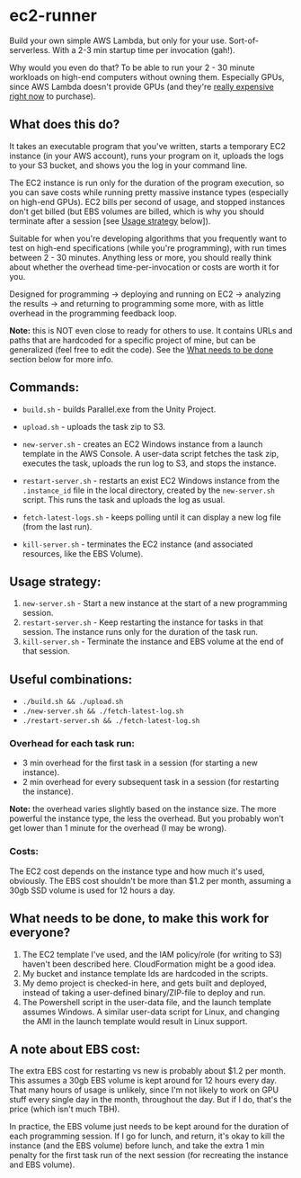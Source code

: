# ec2-runner

Build your own simple AWS Lambda, but only for your use. Sort-of-serverless. With a 2-3 min startup time per invocation (gah!).

Why would you even do that? To be able to run your 2 - 30 minute workloads on high-end computers without owning them. Especially GPUs, since AWS Lambda doesn't provide GPUs (and they're [really expensive right now](https://en.wikipedia.org/wiki/2020–2021_global_chip_shortage) to purchase).

## What does this do?
It takes an executable program that you've written, starts a temporary EC2 instance (in your AWS account), runs your program on it, uploads the logs to your S3 bucket, and shows you the log in your command line.

The EC2 instance is run only for the duration of the program execution, so you can save costs while running pretty massive instance types (especially on high-end GPUs). EC2 bills per second of usage, and stopped instances don't get billed (but EBS volumes are billed, which is why you should terminate after a session [see [Usage strategy](#usage-strategy) below]).

Suitable for when you're developing algorithms that you frequently want to test on high-end specifications (while you're programming), with run times between 2 - 30 minutes. Anything less or more, you should really think about whether the overhead time-per-invocation or costs are worth it for you.

Designed for programming -> deploying and running on EC2 -> analyzing the results -> and returning to programming some more, with as little overhead in the programming feedback loop.

**Note:** this is NOT even close to ready for others to use. It contains URLs and paths that are hardcoded for a specific project of mine, but can be generalized (feel free to edit the code). See the [What needs to be done](#what-needs-to-be-done-to-make-this-work-for-everyone) section below for more info.

## Commands:
* `build.sh` - builds Parallel.exe from the Unity Project.
* `upload.sh` - uploads the task zip to S3.

* `new-server.sh` - creates an EC2 Windows instance from a launch template in the AWS Console. A user-data script fetches the task zip, executes the task, uploads the run log to S3, and stops the instance.
* `restart-server.sh` - restarts an exist EC2 Windows instance from the `.instance_id` file in the local directory, created by the `new-server.sh` script. This runs the task and uploads the log as usual.
* `fetch-latest-logs.sh` - keeps polling until it can display a new log file (from the last run).

* `kill-server.sh` - terminates the EC2 instance (and associated resources, like the EBS Volume).

## Usage strategy:
1. `new-server.sh` - Start a new instance at the start of a new programming session.
2. `restart-server.sh` - Keep restarting the instance for tasks in that session. The instance runs only for the duration of the task run.
3. `kill-server.sh` - Terminate the instance and EBS volume at the end of that session.

## Useful combinations:
* `./build.sh && ./upload.sh`
* `./new-server.sh && ./fetch-latest-log.sh`
* `./restart-server.sh && ./fetch-latest-log.sh`

### Overhead for each task run:
- 3 min overhead for the first task in a session (for starting a new instance).
- 2 min overhead for every subsequent task in a session (for restarting the instance).

**Note:** the overhead varies slightly based on the instance size. The more powerful the instance type, the less the overhead. But you probably won't get lower than 1 minute for the overhead (I may be wrong).

### Costs:
The EC2 cost depends on the instance type and how much it's used, obviously. The EBS cost shouldn't be more than $1.2 per month, assuming a 30gb SSD volume is used for 12 hours a day.

## What needs to be done, to make this work for everyone?
1. The EC2 template I've used, and the IAM policy/role (for writing to S3) haven't been described here. CloudFormation might be a good idea.
2. My bucket and instance template Ids are hardcoded in the scripts.
3. My demo project is checked-in here, and gets built and deployed, instead of taking a user-defined binary/ZIP-file to deploy and run.
4. The Powershell script in the user-data file, and the launch template assumes Windows. A similar user-data script for Linux, and changing the AMI in the launch template would result in Linux support.

## A note about EBS cost:
The extra EBS cost for restarting vs new is probably about $1.2 per month. This assumes a 30gb EBS volume is kept around for 12 hours every day. That many hours of usage is unlikely, since I'm not likely to work on GPU stuff every single day in the month, throughout the day. But if I do, that's the price (which isn't much TBH).

In practice, the EBS volume just needs to be kept around for the duration of each programming session. If I go for lunch, and return, it's okay to kill the instance (and the EBS volume) before lunch, and take the extra 1 min penalty for the first task run of the next session (for recreating the instance and EBS volume).
